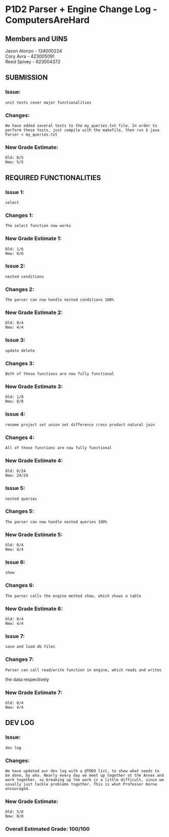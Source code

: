 # P1D2 Parser + Engine Change Log - ComputersAreHard

## Members and UINS
Jason Alonzo - 124000224<br>
Cory Avra - 423005091<br>
Reed Spivey - 623004372


## SUBMISSION
### Issue:
	unit tests cover major functionalities
### Changes:
	We have added several tests to the my_queries.txt file. In order to perform these tests, just compile with the makefile, then run $ java Parser < my_queries.txt
### New Grade Estimate: 
	Old: 0/5
	New: 5/5

## REQUIRED FUNCTIONALITIES
### Issue 1:
	select
### Changes 1:
	The select function now works
### New Grade Estimate 1:
	Old: 1/6
	New: 6/6

### Issue 2:
	nested conditions
### Changes 2:
	The parser can now handle nested conditions 100%
### New Grade Estimate 2:
	Old: 0/4
	New: 4/4

### Issue 3:
	update delete
### Changes 3:
	Both of these functions are now fully functional
### New Grade Estimate 3:
	Old: 1/8
	New: 8/8

### Issue 4:
	rename project set union set difference cross product natural join
### Changes 4:
	All of these functions are now fully functional
### New Grade Estimate 4:
	Old: 0/24
	New: 24/24

### Issue 5:
	nested queries
### Changes 5:
	The parser can now handle nested queries 100%
### New Grade Estimate 5:
	Old: 0/4
	New: 4/4

### Issue 6:
	show
### Changes 6:
	The parser calls the engine method show, which shows a table
### New Grade Estimate 6:
	Old: 0/4
	New: 4/4

### Issue 7:
	save and load db files
### Changes 7:
	Parser can call read/write function in engine, which reads and writes 
the data respectively
### New Grade Estimate 7:
	Old: 0/4
	New: 4/4

## DEV LOG
### Issue:
	dev log
### Changes:
	We have updated our dev log with a @TODO list, to show what needs to be done, by who. Nearly every day we meet up together at the Annex and work together, so breaking up the work is a little difficult, since we usually just tackle problems together. This is what Professor Kerne encouraged.  
### New Grade Estimate:
	Old: 5/8
	New: 8/8

### Overall Estimated Grade: 100/100 
